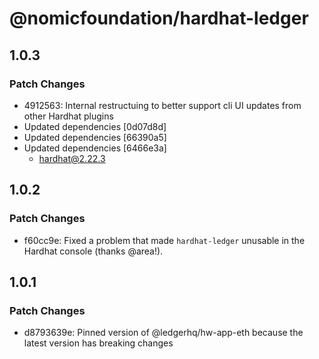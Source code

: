 # @nomicfoundation/hardhat-ledger

## 1.0.3

### Patch Changes

- 4912563: Internal restructuing to better support cli UI updates from other Hardhat plugins
- Updated dependencies [0d07d8d]
- Updated dependencies [66390a5]
- Updated dependencies [6466e3a]
  - hardhat@2.22.3

## 1.0.2

### Patch Changes

- f60cc9e: Fixed a problem that made `hardhat-ledger` unusable in the Hardhat console (thanks @area!).

## 1.0.1

### Patch Changes

- d8793639e: Pinned version of @ledgerhq/hw-app-eth because the latest version has breaking changes
